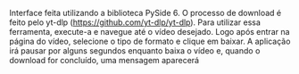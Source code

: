 Interface feita utilizando a biblioteca PySide 6. O processo de download é feito pelo yt-dlp (https://github.com/yt-dlp/yt-dlp).
Para utilizar essa ferramenta, execute-a e navegue até o vídeo desejado. Logo após entrar na página do vídeo, selecione o tipo de formato e clique em baixar. A aplicação irá pausar por alguns segundos enquanto baixa o vídeo e, quando o download for concluído, uma mensagem aparecerá
